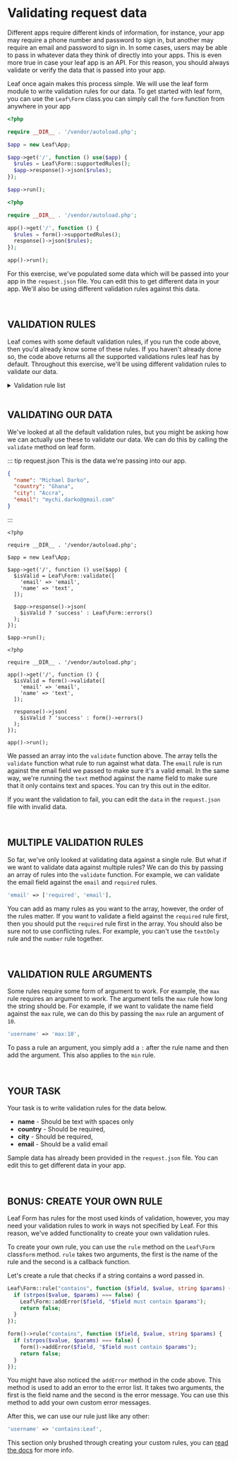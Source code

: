 # Validating request data

Different apps require different kinds of information, for instance, your app may require a phone number and password to sign in, but another may require an email and password to sign in. In some cases, users may be able to pass in whatever data they think of directly into your apps. This is even more true in case your leaf app is an API. For this reason, you should always validate or verify the data that is passed into your app.

Leaf once again makes this process simple. We will use the leaf form module to write validation rules for our data. To get started with leaf form, <span class="class-mode">you can use the `Leaf\Form` class.</span><span class="functional-mode">you can simply call the `form` function from anywhere in your app</span>

<div class="class-mode">

```php
<?php

require __DIR__ . '/vendor/autoload.php';

$app = new Leaf\App;

$app->get('/', function () use($app) {
  $rules = Leaf\Form::supportedRules();
  $app->response()->json($rules);
});

$app->run();
```

</div>
<div class="functional-mode">

```php
<?php

require __DIR__ . '/vendor/autoload.php';

app()->get('/', function () {
  $rules = form()->supportedRules();
  response()->json($rules);
});

app()->run();
```

</div>

For this exercise, we've populated some data which will be passed into your app in the `request.json` file. You can edit this to get different data in your app. We'll also be using different validation rules against this data.

<br>

## VALIDATION RULES

Leaf comes with some default validation rules, if you run the code above, then you'd already know some of these rules. If you haven't already done so, the code above returns all the supported validations rules leaf has by default. Throughout this exercise, we'll be using different validation rules to validate our data.

<details>
<summary>Validation rule list</summary>

| Validation rule     |  Purpose                                     |
|:--------------------|:---------------------------------------------|
| required            | field is required                             |
| number              | must only contain numbers                    |
| text                | must only contain text and spaces            |
| textOnly            | should be text only, no spaces allowed       |
| validUsername       | must only contain characters 0-9, A-Z and _  |
| username            | alias for validUsername                      |
| email               | must be a valid email                        |
| noSpaces            | can't contain any spaces                     |
| max                 | max length of a string (requires arguments)  |
| min                 | min length of a string (requires arguments)  |
| date                | string should be a valid date                |

::: tip Note
These rules are **NOT** case-sensitive, so you can type them anyway you prefer, as long as the spelling is the same.
:::

</details>

<br>

## VALIDATING OUR DATA

We've looked at all the default validation rules, but you might be asking how we can actually use these to validate our data. We can do this by calling the `validate` method on leaf form.

::: tip request.json
This is the data we're passing into our app.

```json
{
  "name": "Michael Darko",
  "country": "Ghana",
  "city": "Accra",
  "email": "mychi.darko@gmail.com"
}
```

:::

<div class="class-mode">

```php{8-11}
<?php

require __DIR__ . '/vendor/autoload.php';

$app = new Leaf\App;

$app->get('/', function () use($app) {
  $isValid = Leaf\Form::validate([
    'email' => 'email',
    'name' => 'text',
  ]);

  $app->response()->json(
    $isValid ? 'success' : Leaf\Form::errors()
  );
});

$app->run();
```

</div>
<div class="functional-mode">

```php{6-9}
<?php

require __DIR__ . '/vendor/autoload.php';

app()->get('/', function () {
  $isValid = form()->validate([
    'email' => 'email',
    'name' => 'text',
  ]);

  response()->json(
    $isValid ? 'success' : form()->errors()
  );
});

app()->run();
```

</div>

We passed an array into the `validate` function above. The array tells the `validate` function what rule to run against what data. The `email` rule is run against the email field we passed to make sure it's a valid email. In the same way, we're running the `text` method against the name field to make sure that it only contains text and spaces. You can try this out in the editor.

If you want the validation to fail, you can edit the `data` in the `request.json` file with invalid data.

<br>

## MULTIPLE VALIDATION RULES

So far, we've only looked at validating data against a single rule. But what if we want to validate data against multiple rules? We can do this by passing an array of rules into the `validate` function. For example, we can validate the email field against the `email` and `required` rules.

```php
'email' => ['required', 'email'],
```

You can add as many rules as you want to the array, however, the order of the rules matter. If you want to validate a field against the `required` rule first, then you should put the `required` rule first in the array. You should also be sure not to use conflicting rules. For example, you can't use the `textOnly` rule and the `number` rule together.

<br>

## VALIDATION RULE ARGUMENTS

Some rules require some form of argument to work. For example, the `max` rule requires an argument to work. The argument tells the `max` rule how long the string should be. For example, if we want to validate the name field against the `max` rule, we can do this by passing the `max` rule an argument of `10`.

```php
'username' => 'max:10',
```

To pass a rule an argument, you simply add a `:` after the rule name and then add the argument. This also applies to the `min` rule.

<br>

## YOUR TASK

Your task is to write validation rules for the data below.

- **name** - Should be text with spaces only
- **country** - Should be required,
- **city** - Should be required,
- **email** - Should be a valid email

Sample data has already been provided in the `request.json` file. You can edit this to get different data in your app.

<br>

## BONUS: CREATE YOUR OWN RULE

Leaf Form has rules for the most used kinds of validation, however, you may need your validation rules to work in ways not specified by Leaf. For this reason, we've added functionality to create your own validation rules.

To create your own rule, you can use the `rule` method on the <span class="class-mode">`Leaf\Form` class</span><span class="class-mode">`form` method</span>. `rule` takes two arguments, the first is the name of the rule and the second is a callback function.

Let's create a rule that checks if a string contains a word passed in.

<div class="class-mode">

```php
Leaf\Form::rule("contains", function ($field, $value, string $params) {
  if (strpos($value, $params) === false) {
    Leaf\Form::addError($field, "$field must contain $params");
    return false;
  }
});
```

</div>
<div class="functional-mode">

```php
form()->rule("contains", function ($field, $value, string $params) {
  if (strpos($value, $params) === false) {
    form()->addError($field, "$field must contain $params");
    return false;
  }
});
```

</div>

You might have also noticed the `addError` method in the code above. This method is used to add an error to the error list. It takes two arguments, the first is the field name and the second is the error message. You can use this method to add your own custom error messages.

After this, we can use our rule just like any other:

```php
'username' => 'contains:Leaf',
```

This section only brushed through creating your custom rules, you can [read the docs](/modules/forms/v/1.2/#create-your-own-rules) for more info.
